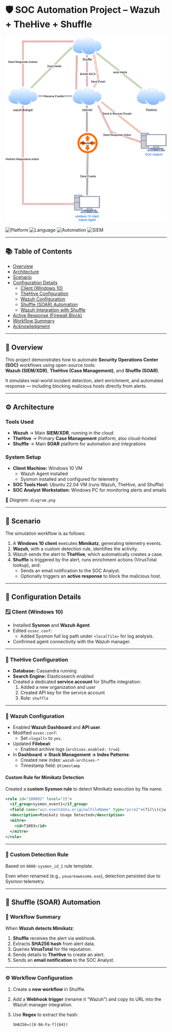 # 🛡️ SOC Automation Project – Wazuh + TheHive + Shuffle

![SOC Automation Diagram](diagram.png)

![Platform](https://img.shields.io/badge/Platform-Ubuntu%2022.04-blue)
![Language](https://img.shields.io/badge/Language-YAML%2C%20XML-orange)
![Automation](https://img.shields.io/badge/SOAR-Shuffle-lightgrey)
![SIEM](https://img.shields.io/badge/SIEM-Wazuh-success)

---

## 📚 Table of Contents
- [Overview](#-overview)
- [Architecture](#-architecture)
- [Scenario](#-scenario)
- [Configuration Details](#-configuration-details)
  - [Client (Windows 10)](#-client-windows-10)
  - [TheHive Configuration](#-thehive-configuration)
  - [Wazuh Configuration](#-wazuh-configuration)
  - [Shuffle (SOAR) Automation](#-shuffle-soar-automation)
  - [Wazuh Integration with Shuffle](#-wazuh-integration-with-shuffle)
- [Active Response (Firewall Block)](#-active-response-firewall-block)
- [Workflow Summary](#-workflow-summary)
- [Acknowledgment](#-acknowledgment)

---

## 🧠 Overview

This project demonstrates how to automate **Security Operations Center (SOC)** workflows using open-source tools:  
**Wazuh (SIEM/XDR)**, **TheHive (Case Management)**, and **Shuffle (SOAR)**.  

It simulates real-world incident detection, alert enrichment, and automated response — including blocking malicious hosts directly from alerts.

---

## ⚙️ Architecture

### Tools Used
- **Wazuh** → Main **SIEM/XDR**, running in the cloud  
- **TheHive** → Primary **Case Management** platform, also cloud-hosted  
- **Shuffle** → Main **SOAR** platform for automation and integrations  

### System Setup
- **Client Machine:** Windows 10 VM  
  - Wazuh Agent installed  
  - Sysmon installed and configured for telemetry  
- **SOC Tools Host:** Ubuntu 22.04 VM (runs Wazuh, TheHive, and Shuffle)  
- **SOC Analyst Workstation:** Windows PC for monitoring alerts and emails  

📄 *Diagram: `diagram.png`*

---

## 🎯 Scenario

The simulation workflow is as follows:

1. A **Windows 10 client** executes **Mimikatz**, generating telemetry events.  
2. **Wazuh**, with a custom detection rule, identifies the activity.  
3. Wazuh sends the alert to **TheHive**, which automatically creates a case.  
4. **Shuffle** is triggered by the alert, runs enrichment actions (VirusTotal lookup), and:  
   - Sends an email notification to the SOC Analyst.  
   - Optionally triggers an **active response** to block the malicious host.

---

## 🧩 Configuration Details

### 🪟 Client (Windows 10)
- Installed **Sysmon** and **Wazuh Agent**.  
- Edited `ossec.conf`:
  - Added Sysmon full log path under `<localfile>` for log analysis.  
- Confirmed agent connectivity with the Wazuh manager.

---

### 🐝 TheHive Configuration
- **Database:** Cassandra running  
- **Search Engine:** Elasticsearch enabled  
- Created a dedicated **service account** for Shuffle integration:
  1. Added a new organization and user  
  2. Created API key for the service account  
  3. Role: `shuffle`  

---

### 🔎 Wazuh Configuration
- Enabled **Wazuh Dashboard** and **API user**.  
- Modified `ossec.conf`:
  - Set `<logall>` to `yes`.  
- Updated **Filebeat**:
  - Enabled archive logs (`archives.enabled: true`).  
- In **Dashboard → Stack Management → Index Patterns**:
  - Created new index: `wazuh-archives-*`  
  - Timestamp field: `@timestamp`

#### Custom Rule for Mimikatz Detection
Created a **custom Sysmon rule** to detect Mimikatz execution by file name.

```xml
<rule id="100002" level="15">
  <if_group>sysmon_event1</if_group>
  <field name="win.eventdata.originalFileName" type="pcre2">(?i)\\(c|w)mimikatz\.exe</field>
  <description>Mimikatz Usage Detected</description>
  <mitre>
    <id>T1003</id>
  </mitre>
</rule>
```

---

### 🧩 Custom Detection Rule

Based on `0800-sysmon_id_1` rule template.  

Even when renamed (e.g., `youareawesome.exe`), detection persisted due to Sysmon telemetry.

---

## 🤖 Shuffle (SOAR) Automation

### 🧠 Workflow Summary

When **Wazuh detects Mimikatz**:

1. **Shuffle** receives the alert via webhook.  
2. Extracts **SHA256 hash** from alert data.  
3. Queries **VirusTotal** for file reputation.  
4. Sends details to **TheHive** to create an alert.  
5. Sends an **email notification** to the SOC Analyst.

---

### ⚙️ Workflow Configuration

1. Create a **new workflow** in Shuffle.  
2. Add a **Webhook trigger** (rename it “Wazuh”) and copy its URL into the Wazuh manager integration.  
3. Use **Regex** to extract the hash:  

   ```regex
   SHA256=([0-9A-Fa-f]{64})
   ```

